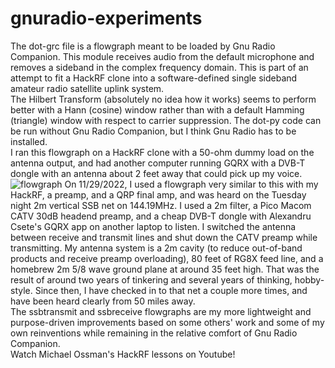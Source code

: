 # gnuradio-experiments 
The dot-grc file is a flowgraph meant to be loaded by Gnu Radio Companion. This module receives audio from the default microphone and removes a sideband in the complex frequency domain. This is part of an attempt to fit a HackRF clone into a software-defined single sideband amateur radio satellite uplink system.  \
The Hilbert Transform (absolutely no idea how it works) seems to perform better with a Hann (cosine) window rather than with a default Hamming (triangle) window with respect to carrier suppression. The dot-py code can be run without Gnu Radio Companion, but I think Gnu Radio has to be installed. \
I ran this flowgraph on a HackRF clone with a 50-ohm dummy load on the antenna output, and had another computer running GQRX with a DVB-T dongle with an antenna about 2 feet away that could pick up my voice. \
![flowgraph](https://user-images.githubusercontent.com/67888072/147993436-d0e66329-609a-4947-9edc-1932a7a3e177.png)
On 11/29/2022, I used a flowgraph very similar to this with my HackRF, a preamp, and a QRP final amp, and was heard on the Tuesday night 2m vertical SSB net on 144.19MHz. I used a 2m filter, a Pico Macom CATV 30dB headend preamp, and a cheap DVB-T dongle with Alexandru Csete's GQRX app on another laptop to listen. I switched the antenna between receive and transmit lines and shut down the CATV preamp while transmitting. My antenna system is a 2m cavity (to reduce out-of-band products and receive preamp overloading), 80 feet of RG8X feed line, and a homebrew 2m 5/8 wave ground plane at around 35 feet high. That was the result of around two years of tinkering and several years of thinking, hobby-style. Since then, I have checked in to that net a couple more times, and have been heard clearly from 50 miles away. \
The ssbtransmit and ssbreceive flowgraphs are my more lightweight and purpose-driven improvements based on some others' work and some of my own reinventions while remaining in the relative comfort of Gnu Radio Companion. \
Watch Michael Ossman's HackRF lessons on Youtube!
